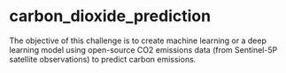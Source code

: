 # carbon_dioxide_prediction
The objective of this challenge is to create machine learning or a deep learning model using open-source CO2 emissions data (from Sentinel-5P satellite observations) to predict carbon emissions.
